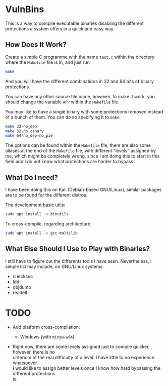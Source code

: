 # VulnBins

This is a way to compile executable binaries disabling the different protections a
system offers in a quick and easy way.

## How Does It Work?

Create a simple C programme with the name `test.c` within the directory where the
`Makefile` file is in, and just run

```bash
make
```

And you will have the different combinations in 32 and 64 bits of binary protections.

You can have any other source file name, however, to make it work, you should change 
the variable `APP` within the `Makefile` file.

You may like to have a single binary with some protections removed instead of a bunch
of them. You can do so specifying it to `make`:

```bash
make 32-no_dep
make 32-no_canary
make 64-no_dep-no_pie
```

The options can be found within the `Makefile` file, there are also some aliases at
the end of the `Makefile` file, with different "levels" assigned by me, which might
be completely wrong, since I am doing this to start in this field and I do not know
what protections are harder to bypass.


## What Do I need?

I have been doing this on Kali (Debian-based GNU/Linux), similar packages are to be
found for the different distros.

The development basic utils:
```bash
sudo apt install -y binutils
```

To cross-compile, regarding architecture:
```bash
sudo apt install -y gcc-multilib
```

## What Else Should I Use to Play with Binaries?

I still have to figure out the differents tools I have seen. Nevertheless, I simple list
may include, on GNU/Linux systems:

- checksec
- ldd
- objdump
- readelf

# TODO

- Add platform cross-compilation:
    - Windows (with `mingw-w64`)

- Right now, there are some levels assigned just to compile quicker, however, there is no  
    criterium of the real difficulty of a level. I have little to no experience whatsoever.  
    I would like to assign better levels once I know how hard bypassing the different protections  
    is.

